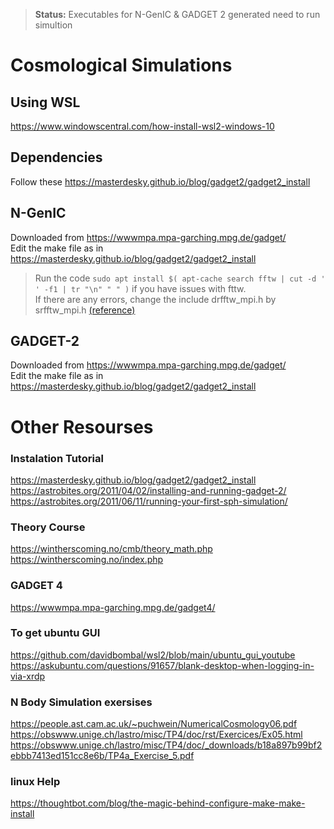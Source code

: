 >**Status:** Executables for N-GenIC & GADGET 2 generated need to run simultion 
# Cosmological Simulations
## Using WSL
https://www.windowscentral.com/how-install-wsl2-windows-10

## Dependencies
Follow these https://masterdesky.github.io/blog/gadget2/gadget2_install  

## N-GenIC
Downloaded from https://wwwmpa.mpa-garching.mpg.de/gadget/  
Edit the make file as in https://masterdesky.github.io/blog/gadget2/gadget2_install  
>Run the code `sudo apt install $( apt-cache search fftw | cut -d ' ' -f1 | tr "\n" " " )` if you have issues with fttw.  
>If there are any errors, change the include drfftw_mpi.h by srfftw_mpi.h 
>[(reference)](https://snatverk.blogspot.com/2013/02/nbody-simulations-with-gadget2.html)  

## GADGET-2
Downloaded from https://wwwmpa.mpa-garching.mpg.de/gadget/  
Edit the make file as in https://masterdesky.github.io/blog/gadget2/gadget2_install  

# Other Resourses
### Instalation Tutorial
https://masterdesky.github.io/blog/gadget2/gadget2_install  
https://astrobites.org/2011/04/02/installing-and-running-gadget-2/  
https://astrobites.org/2011/06/11/running-your-first-sph-simulation/  

### Theory Course
https://wintherscoming.no/cmb/theory_math.php  
https://wintherscoming.no/index.php  

### GADGET 4
https://wwwmpa.mpa-garching.mpg.de/gadget4/  

### To get ubuntu GUI
https://github.com/davidbombal/wsl2/blob/main/ubuntu_gui_youtube  
https://askubuntu.com/questions/91657/blank-desktop-when-logging-in-via-xrdp

### N Body Simulation exersises
https://people.ast.cam.ac.uk/~puchwein/NumericalCosmology06.pdf  
https://obswww.unige.ch/lastro/misc/TP4/doc/rst/Exercices/Ex05.html  
https://obswww.unige.ch/lastro/misc/TP4/doc/_downloads/b18a897b99bf2ebbb7413ed151cc8e6b/TP4a_Exercise_5.pdf  

### linux Help
https://thoughtbot.com/blog/the-magic-behind-configure-make-make-install  



